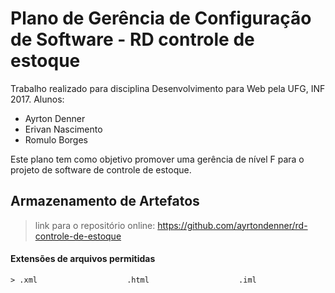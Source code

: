 # Plano de Gerência de Configuração de Software - RD controle de estoque
Trabalho realizado para disciplina Desenvolvimento para Web pela UFG, INF 2017.
Alunos: 
* Ayrton Denner
* Erivan Nascimento
* Romulo Borges
 
Este plano tem como objetivo promover uma gerência de nível F para o projeto de software de controle de estoque.

## Armazenamento de Artefatos


> link para o repositório online: https://github.com/ayrtondenner/rd-controle-de-estoque

#### Extensões de arquivos permitidas
` > .xml                    .html                    .iml
`
